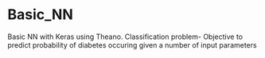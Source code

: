 # Basic_NN
Basic NN with Keras using Theano. Classification problem- Objective to predict probability of diabetes occuring given a number of input parameters
